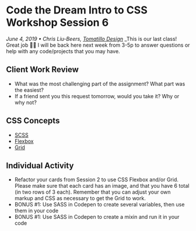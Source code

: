 # Code the Dream Intro to CSS Workshop Session 6
_June 4, 2019 • Chris Liu-Beers, [Tomatillo Design](http://www.tomatillodesign.com/)_
_This is our last class! Great job :clap::tada: I will be back here next week from 3-5p to answer questions or help with any code/projects that you may have.

## Client Work Review
- What was the most challenging part of the assignment? What part was the easiest?
- If a friend sent you this request tomorrow, would you take it? Why or why not?

## CSS Concepts
- [SCSS](https://sass-lang.com/guide)
- [Flexbox](https://css-tricks.com/snippets/css/a-guide-to-flexbox/)
- [Grid](https://css-tricks.com/snippets/css/complete-guide-grid/)

## Individual Activity
- Refactor your cards from Session 2 to use CSS Flexbox and/or Grid. Please make sure that each card has an image, and that you have 6 total (in two rows of 3 each). Remember that you can adjust your own markup and CSS as necessary to get the Grid to work.
- BONUS #1: Use SASS in Codepen to create several variables, then use them in your code
- BONUS #1: Use SASS in Codepen to create a mixin and run it in your code
